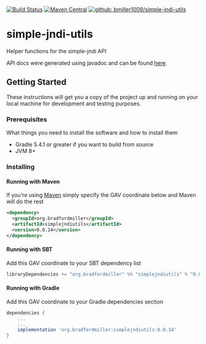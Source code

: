 [![Build Status](https://travis-ci.org/bmiller1009/simple-jndi-utils.svg?branch=master)](https://travis-ci.org/bmiller1009/simple-jndi-utils)
[![Maven Central](https://maven-badges.herokuapp.com/maven-central/org.bradfordmiller/simplejndiutils/badge.svg)](https://maven-badges.herokuapp.com/maven-central/org.bradfordmiller/simplejndiutils)
[![github: bmiller1009/simple-jndi-utils](https://img.shields.io/badge/github%3A-issues-blue.svg?style=flat-square)](https://github.com/bmiller1009/simple-jndi-utils/issues)

# simple-jndi-utils
Helper functions for the simple-jndi API

API docs were generated using javadoc and can be found [here](https://bmiller1009.github.io/simple-jndi-utils/).

## Getting Started

These instructions will get you a copy of the project up and running on your local machine for development and testing purposes.

### Prerequisites

What things you need to install the software and how to install them

* Gradle 5.4.1 or greater if you want to build from source
* JVM 8+

### Installing

#### Running with Maven

If you're using [Maven](maven.apache.org) simply specify the GAV coordinate below and Maven will do the rest

```xml
<dependency>
  <groupId>org.bradfordmiller</groupId>
  <artifactId>simplejndiutils</artifactId>
  <version>0.0.14</version>
</dependency>
```

#### Running with SBT

Add this GAV coordinate to your SBT dependency list

```sbt
libraryDependencies += "org.bradfordmiller" %% "simplejndiutils" % "0.0.14"
```

#### Running with Gradle

Add this GAV coordinate to your Gradle dependencies section

```gradle
dependencies {
    ...
    ...
    implementation 'org.bradfordmiller:simplejndiutils:0.0.14'
}
```

